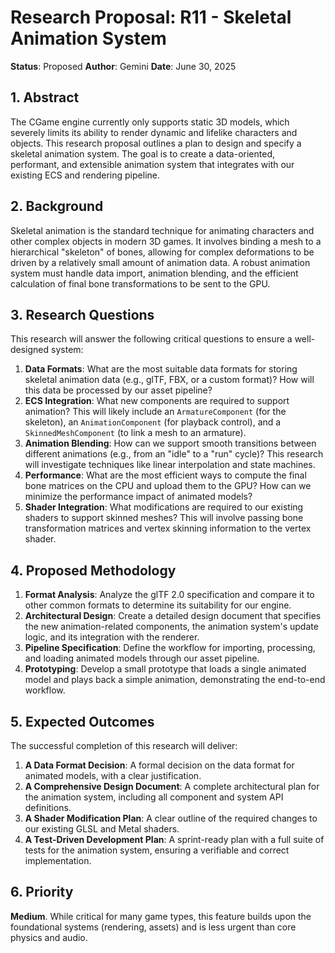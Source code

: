 # Research Proposal: R11 - Skeletal Animation System

**Status**: Proposed
**Author**: Gemini
**Date**: June 30, 2025

## 1. Abstract

The CGame engine currently only supports static 3D models, which severely limits its ability to render dynamic and lifelike characters and objects. This research proposal outlines a plan to design and specify a skeletal animation system. The goal is to create a data-oriented, performant, and extensible animation system that integrates with our existing ECS and rendering pipeline.

## 2. Background

Skeletal animation is the standard technique for animating characters and other complex objects in modern 3D games. It involves binding a mesh to a hierarchical "skeleton" of bones, allowing for complex deformations to be driven by a relatively small amount of animation data. A robust animation system must handle data import, animation blending, and the efficient calculation of final bone transformations to be sent to the GPU.

## 3. Research Questions

This research will answer the following critical questions to ensure a well-designed system:

1.  **Data Formats**: What are the most suitable data formats for storing skeletal animation data (e.g., glTF, FBX, or a custom format)? How will this data be processed by our asset pipeline?
2.  **ECS Integration**: What new components are required to support animation? This will likely include an `ArmatureComponent` (for the skeleton), an `AnimationComponent` (for playback control), and a `SkinnedMeshComponent` (to link a mesh to an armature).
3.  **Animation Blending**: How can we support smooth transitions between different animations (e.g., from an "idle" to a "run" cycle)? This research will investigate techniques like linear interpolation and state machines.
4.  **Performance**: What are the most efficient ways to compute the final bone matrices on the CPU and upload them to the GPU? How can we minimize the performance impact of animated models?
5.  **Shader Integration**: What modifications are required to our existing shaders to support skinned meshes? This will involve passing bone transformation matrices and vertex skinning information to the vertex shader.

## 4. Proposed Methodology

1.  **Format Analysis**: Analyze the glTF 2.0 specification and compare it to other common formats to determine its suitability for our engine.
2.  **Architectural Design**: Create a detailed design document that specifies the new animation-related components, the animation system's update logic, and its integration with the renderer.
3.  **Pipeline Specification**: Define the workflow for importing, processing, and loading animated models through our asset pipeline.
4.  **Prototyping**: Develop a small prototype that loads a single animated model and plays back a simple animation, demonstrating the end-to-end workflow.

## 5. Expected Outcomes

The successful completion of this research will deliver:

1.  **A Data Format Decision**: A formal decision on the data format for animated models, with a clear justification.
2.  **A Comprehensive Design Document**: A complete architectural plan for the animation system, including all component and system API definitions.
3.  **A Shader Modification Plan**: A clear outline of the required changes to our existing GLSL and Metal shaders.
4.  **A Test-Driven Development Plan**: A sprint-ready plan with a full suite of tests for the animation system, ensuring a verifiable and correct implementation.

## 6. Priority

**Medium**. While critical for many game types, this feature builds upon the foundational systems (rendering, assets) and is less urgent than core physics and audio.
